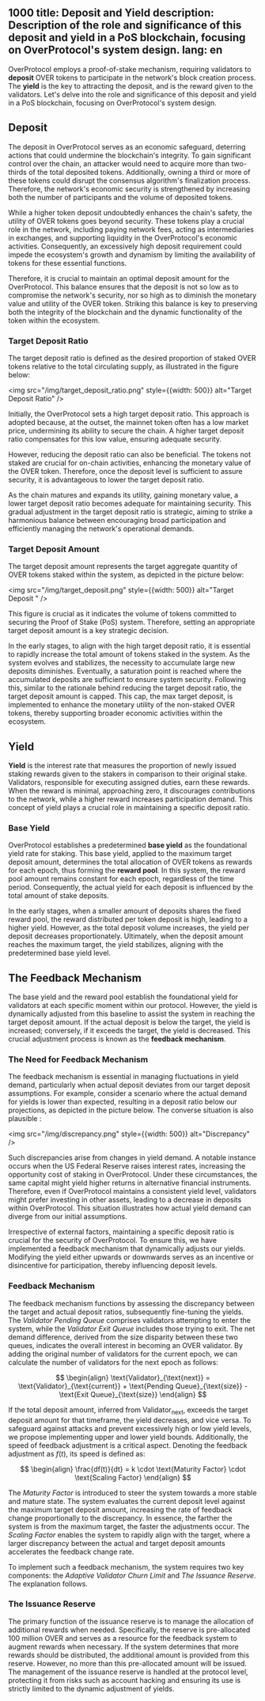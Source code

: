 1000
title: Deposit and Yield
description: Description of the role and significance of this deposit and yield in a PoS blockchain, focusing on OverProtocol's system design.
lang: en
---

OverProtocol employs a proof-of-stake mechanism, requiring validators to **deposit** OVER tokens to participate in the network's block creation process. The **yield** is the key to attracting the deposit, and is the reward given to the validators. Let's delve into the role and significance of this deposit and yield in a PoS blockchain, focusing on OverProtocol's system design.

## Deposit

The deposit in OverProtocol serves as an economic safeguard, deterring actions that could undermine the blockchain's integrity. To gain significant control over the chain, an attacker would need to acquire more than two-thirds of the total deposited tokens. Additionally, owning a third or more of these tokens could disrupt the consensus algorithm's finalization process. Therefore, the network's economic security is strengthened by increasing both the number of participants and the volume of deposited tokens.

While a higher token deposit undoubtedly enhances the chain's safety, the utility of OVER tokens goes beyond security. These tokens play a crucial role in the network, including paying network fees, acting as intermediaries in exchanges, and supporting liquidity in the OverProtocol's economic activities. Consequently, an excessively high deposit requirement could impede the ecosystem's growth and dynamism by limiting the availability of tokens for these essential functions.

Therefore, it is crucial to maintain an optimal deposit amount for the OverProtocol. This balance ensures that the deposit is not so low as to compromise the network's security, nor so high as to diminish the monetary value and utility of the OVER token. Striking this balance is key to preserving both the integrity of the blockchain and the dynamic functionality of the token within the ecosystem.

### Target Deposit Ratio

<!-- The target deposit ratio is defined as the desired proportion of staked OVER tokens relative to the total circulating supply, as illustrated in Figure ![Target Deposit Ratio](/static/img/target_deposit_ratio.png). -->

The target deposit ratio is defined as the desired proportion of staked OVER tokens relative to the total circulating supply, as illustrated in the figure below:

<img src="/img/target_deposit_ratio.png" style={{width: 500}} alt="Target Deposit Ratio" />

Initially, the OverProtocol sets a high target deposit ratio. This approach is adopted because, at the outset, the mainnet token often has a low market price, undermining its ability to secure the chain. A higher target deposit ratio compensates for this low value, ensuring adequate security.

However, reducing the deposit ratio can also be beneficial. The tokens not staked are crucial for on-chain activities, enhancing the monetary value of the OVER token. Therefore, once the deposit level is sufficient to assure security, it is advantageous to lower the target deposit ratio.

As the chain matures and expands its utility, gaining monetary value, a lower target deposit ratio becomes adequate for maintaining security. This gradual adjustment in the target deposit ratio is strategic, aiming to strike a harmonious balance between encouraging broad participation and efficiently managing the network's operational demands.

<!-- \begin{figure}[H]
    \centering
    \includegraphics[width=0.6\textwidth]{target deposit ratio.png}
    \caption{Target deposit ratio}
    \label{fig:target deposit ratio}
\end{figure} -->

### Target Deposit Amount

The target deposit amount represents the target aggregate quantity of OVER tokens staked within the system, as depicted in the picture below:

<img src="/img/target_deposit.png" style={{width: 500}} alt="Target Deposit " />

This figure is crucial as it indicates the volume of tokens committed to securing the Proof of Stake (PoS) system. Therefore, setting an appropriate target deposit amount is a key strategic decision.

In the early stages, to align with the high target deposit ratio, it is essential to rapidly increase the total amount of tokens staked in the system. As the system evolves and stabilizes, the necessity to accumulate large new deposits diminishes. Eventually, a saturation point is reached where the accumulated deposits are sufficient to ensure system security. Following this, similar to the rationale behind reducing the target deposit ratio, the target deposit amount is capped. This cap, the max target deposit, is implemented to enhance the monetary utility of the non-staked OVER tokens, thereby supporting broader economic activities within the ecosystem.

## Yield

**Yield** is the interest rate that measures the proportion of newly issued staking rewards given to the stakers in comparison to their original stake. Validators, responsible for executing assigned duties, earn these rewards. When the reward is minimal, approaching zero, it discourages contributions to the network, while a higher reward increases participation demand. This concept of yield plays a crucial role in maintaining a specific deposit ratio.

### Base Yield

OverProtocol establishes a predetermined **base yield** as the foundational yield rate for staking. This base yield, applied to the maximum target deposit amount, determines the total allocation of OVER tokens as rewards for each epoch, thus forming the **reward pool**. In this system, the reward pool amount remains constant for each epoch, regardless of the time period. Consequently, the actual yield for each deposit is influenced by the total amount of stake deposits.

In the early stages, when a smaller amount of deposits shares the fixed reward pool, the reward distributed per token deposit is high, leading to a higher yield. However, as the total deposit volume increases, the yield per deposit decreases proportionately. Ultimately, when the deposit amount reaches the maximum target, the yield stabilizes, aligning with the predetermined base yield level.

## The Feedback Mechanism

The base yield and the reward pool establish the foundational yield for validators at each specific moment within our protocol. However, the yield is dynamically adjusted from this baseline to assist the system in reaching the target deposit amount. If the actual deposit is below the target, the yield is increased; conversely, if it exceeds the target, the yield is decreased. This crucial adjustment process is known as the **feedback mechanism**.

### The Need for Feedback Mechanism

The feedback mechanism is essential in managing fluctuations in yield demand, particularly when actual deposit deviates from our target deposit assumptions. For example, consider a scenario where the actual demand for yields is lower than expected, resulting in a deposit ratio below our projections, as depicted in the picture below. The converse situation is also plausible :

<img src="/img/discrepancy.png" style={{width: 500}} alt="Discrepancy" />

<!--
\begin{figure}[H]
\centering
\includegraphics[width=0.6\textwidth]{discrepancy.png}
\caption{Discrepancy between the target and actual outcomes}
\label{fig:discrepancy}
\end{figure} -->

Such discrepancies arise from changes in yield demand. A notable instance occurs when the US Federal Reserve raises interest rates, increasing the opportunity cost of staking in OverProtocol. Under these circumstances, the same capital might yield higher returns in alternative financial instruments. Therefore, even if OverProtocol maintains a consistent yield level, validators might prefer investing in other assets, leading to a decrease in deposits within OverProtocol. This situation illustrates how actual yield demand can diverge from our initial assumptions.

Irrespective of external factors, maintaining a specific deposit ratio is crucial for the security of OverProtocol. To ensure this, we have implemented a feedback mechanism that dynamically adjusts our yields. Modifying the yield either upwards or downwards serves as an incentive or disincentive for participation, thereby influencing deposit levels.

### Feedback Mechanism

The feedback mechanism functions by assessing the discrepancy between the target and actual deposit ratios, subsequently fine-tuning the yields. The $\textit{Validator Pending Queue}$ comprises validators attempting to enter the system, while the $\textit{Validator Exit Queue}$ includes those trying to exit. The net demand difference, derived from the size disparity between these two queues, indicates the overall interest in becoming an OVER validator. By adding the original number of validators for the current epoch, we can calculate the number of validators for the next epoch as follows:

$$
\begin{align}
\text{Validator}_{\text{next}} = \text{Validator}_{\text{current}} + \text{Pending Queue}_{\text{size}} - \text{Exit Queue}_{\text{size}}
\end{align}
$$

If the total deposit amount, inferred from $\text{Validator}_{\text{next}}$, exceeds the target deposit amount for that timeframe, the yield decreases, and vice versa. To safeguard against attacks and prevent excessively high or low yield levels, we propose implementing upper and lower yield bounds. Additionally, the speed of feedback adjustment is a critical aspect. Denoting the feedback adjustment as $f(t)$, its speed is defined as:

$$
\begin{align}
\frac{df(t)}{dt} = k \cdot \text{Maturity Factor} \cdot \text{Scaling Factor}
\end{align}
$$

The $\textit{Maturity Factor}$ is introduced to steer the system towards a more stable and mature state. The system evaluates the current deposit level against the maximum target deposit amount, increasing the rate of feedback change proportionally to the discrepancy. In essence, the farther the system is from the maximum target, the faster the adjustments occur. The $\textit{Scaling Factor}$ enables the system to rapidly align with the target, where a larger discrepancy between the actual and target deposit amounts accelerates the feedback change rate.

To implement such a feedback mechanism, the system requires two key components: the $\textit{Adaptive Validator Churn Limit}$ and $\textit{The Issuance Reserve}$. The explanation follows.

### The Issuance Reserve

The primary function of the issuance reserve is to manage the allocation of additional rewards when needed. Specifically, the reserve is pre-allocated 100 million OVER and serves as a resource for the feedback system to augment rewards when necessary. If the system determines that more rewards should be distributed, the additional amount is provided from this reserve. However, no more than this pre-allocated amount will be issued. The management of the issuance reserve is handled at the protocol level, protecting it from risks such as account hacking and ensuring its use is strictly limited to the dynamic adjustment of yields.
